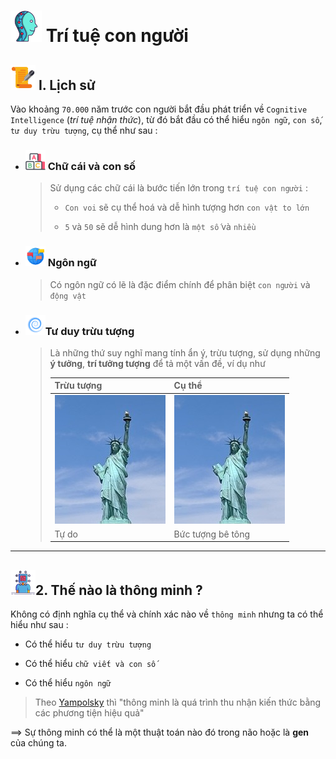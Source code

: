 # ![Human Computer Interaction.png](https://raw.githubusercontent.com/Zenfection/Image/master/2021/05/29-17-26-21-Human%20Computer%20Interaction.png) Trí tuệ con người

## ![History.png](https://raw.githubusercontent.com/Zenfection/Image/master/2021/05/29-17-26-36-History.png) I. Lịch sử

Vào khoảng `70.000` năm trước con người bắt đầu phát triển về `Cognitive Intelligence` (*trí tuệ nhận thức*), từ đó bắt đầu có thể hiểu `ngôn ngữ`, `con số`, `tư duy trừu tượng`, cụ thể như sau : 

- ### ![icons8-abc.png](https://raw.githubusercontent.com/Zenfection/Image/master/2021/05/29-17-25-08-icons8-abc.png) Chữ cái và con số
  
  > Sử dụng các chữ cái là bước tiến lớn trong `trí tuệ con người` : 
  > 
  > - `Con voi` sẽ cụ thể hoá và dễ hình tượng hơn `con vật to lớn`
  > 
  > - `5` và `50` sẽ dễ hình dung hơn là `một số` và `nhiều`

- ### ![icons8-language_skill.png](https://raw.githubusercontent.com/Zenfection/Image/master/2021/05/29-17-25-40-icons8-language_skill.png) Ngôn ngữ
  
  > Có ngôn ngữ có lẽ là đặc điểm chính để phân biệt `con người` và `động vật`

- ### ![icons8-cyclone.png](https://raw.githubusercontent.com/Zenfection/Image/master/2021/05/29-17-25-58-icons8-cyclone.png)Tư duy trừu tượng
  
  > Là những thứ suy nghĩ mang tính ẩn ý, trừu tượng, sử dụng những **ý tưởng**, **trí tưởng tượng** để tả một vấn đề, ví dụ như 
  > 
  > | Trừu tượng                                                                                                                      | Cụ thể                                                                                                                          |
  > | ------------------------------------------------------------------------------------------------------------------------------- | ------------------------------------------------------------------------------------------------------------------------------- |
  > | ![img_statue_liberty.jpg](https://raw.githubusercontent.com/Zenfection/Image/master/2021/05/29-17-17-37-img_statue_liberty.jpg) | ![img_statue_liberty.jpg](https://raw.githubusercontent.com/Zenfection/Image/master/2021/05/29-17-17-37-img_statue_liberty.jpg) |
  > | Tự do                                                                                                                           | Bức tượng bê tông                                                                                                               |

---

## ![Artificial Intelligence.png](https://raw.githubusercontent.com/Zenfection/Image/master/2021/05/29-17-26-53-Artificial%20Intelligence.png)2. Thế nào là thông minh ?

Không có định nghĩa cụ thể và chính xác nào về `thông minh` nhưng ta có thể hiểu như sau : 

- Có thể hiểu `tư duy trừu tượng`

- Có thể hiểu `chữ viết và con số`

- Có thể hiểu `ngôn ngữ`

> Theo [Yampolsky](https://en.wikipedia.org/wiki/Yampolsky) thì "thông minh là quá trình thu nhận kiến thức bằng các phương tiện hiệu quả"

==> Sự thông minh có thể là một thuật toán nào đó trong não hoặc là **gen** của chúng ta.


